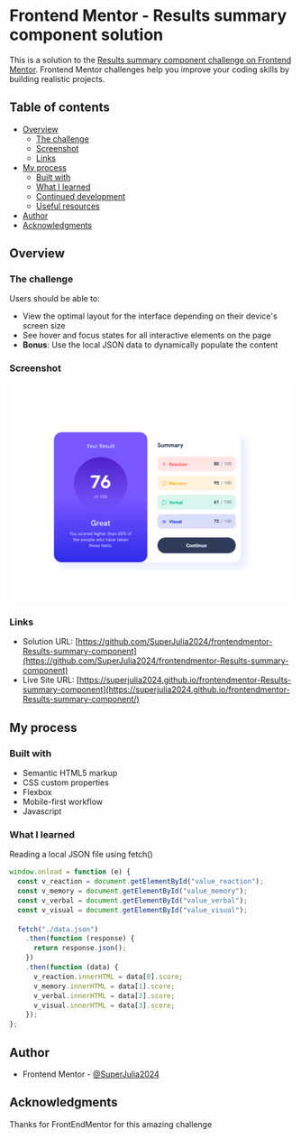 # Frontend Mentor - Results summary component solution

This is a solution to the [Results summary component challenge on Frontend Mentor](https://www.frontendmentor.io/challenges/results-summary-component-CE_K6s0maV). Frontend Mentor challenges help you improve your coding skills by building realistic projects.

## Table of contents

- [Overview](#overview)
  - [The challenge](#the-challenge)
  - [Screenshot](#screenshot)
  - [Links](#links)
- [My process](#my-process)
  - [Built with](#built-with)
  - [What I learned](#what-i-learned)
  - [Continued development](#continued-development)
  - [Useful resources](#useful-resources)
- [Author](#author)
- [Acknowledgments](#acknowledgments)

## Overview

### The challenge

Users should be able to:

- View the optimal layout for the interface depending on their device's screen size
- See hover and focus states for all interactive elements on the page
- **Bonus**: Use the local JSON data to dynamically populate the content

### Screenshot

![](./screenshot.png)

### Links

- Solution URL: [https://github.com/SuperJulia2024/frontendmentor-Results-summary-component](https://github.com/SuperJulia2024/frontendmentor-Results-summary-component)
- Live Site URL: [https://superjulia2024.github.io/frontendmentor-Results-summary-component](https://superjulia2024.github.io/frontendmentor-Results-summary-component/)

## My process

### Built with

- Semantic HTML5 markup
- CSS custom properties
- Flexbox
- Mobile-first workflow
- Javascript

### What I learned

Reading a local JSON file using fetch()

```js
window.onload = function (e) {
  const v_reaction = document.getElementById("value_reaction");
  const v_memory = document.getElementById("value_memory");
  const v_verbal = document.getElementById("value_verbal");
  const v_visual = document.getElementById("value_visual");

  fetch("./data.json")
    .then(function (response) {
      return response.json();
    })
    .then(function (data) {
      v_reaction.innerHTML = data[0].score;
      v_memory.innerHTML = data[1].score;
      v_verbal.innerHTML = data[2].score;
      v_visual.innerHTML = data[3].score;
    });
};
```

## Author

- Frontend Mentor - [@SuperJulia2024](https://www.frontendmentor.io/profile/SuperJulia2024)

## Acknowledgments

Thanks for FrontEndMentor for this amazing challenge
